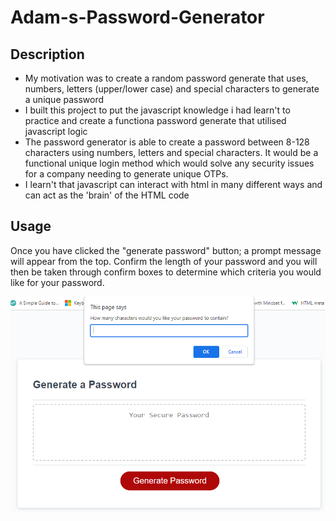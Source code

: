 # Adam-s-Password-Generator

## Description


- My motivation was to create a random password generate that uses, numbers, letters (upper/lower case) and special characters to generate a unique password
- I built this project to put the javascript knowledge i had learn't to practice and create a functiona password generate that utilised javascript logic
- The password generator is able to create a password between 8-128 characters using numbers, letters and special characters. It would be a functional unique login method which would solve any security issues for a company needing to generate unique OTPs.
- I learn't that javascript can interact with html in many different ways and can act as the 'brain' of the HTML code


## Usage

Once you have clicked the "generate password" button; a prompt message will appear from the top. Confirm the length of your password and you will then be taken through confirm boxes to determine which criteria you would like for your password.

![Screenshot](/assets/img/screenshot.PNG)
 


